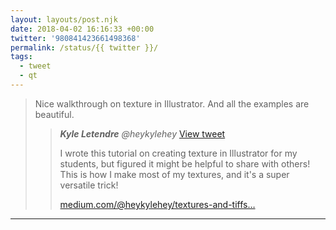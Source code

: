 ```yaml
---
layout: layouts/post.njk
date: 2018-04-02 16:16:33 +00:00
twitter: '980841423661498368'
permalink: /status/{{ twitter }}/
tags: 
  - tweet
  - qt
---
```


> Nice walkthrough on texture in Illustrator. And all the examples are beautiful. 
> 
> > <cite>**Kyle Letendre** @heykylehey</cite> [View tweet](https://twitter.com/heykylehey/status/972542617690001408)
> > 
> > I wrote this tutorial on creating texture in Illustrator for my students, but figured it might be helpful to share with others! This is how I make most of my textures, and it's a super versatile trick!
> > 
> > [medium.com/@heykylehey/textures-and-tiffs…](https://medium.com/@heykylehey/textures-and-tiffs-in-illustrator-8907ddc4dfdf)

---
